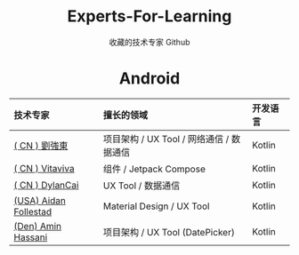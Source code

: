<div align="center">

# Experts-For-Learning
收藏的技术专家 Github 

# Android 

|技术专家|擅长的领域|开发语言|
|:---|:---|:---|
|[( CN ) 劉強東](https://github.com/liangjingkanji)| 项目架构 / UX Tool / 网络通信 / 数据通信 | Kotlin |
|[( CN ) Vitaviva](https://github.com/vitaviva)| 组件 / Jetpack Compose | Kotlin |
|[( CN ) DylanCai](https://github.com/DylanCaiCoding)| UX Tool / 数据通信 | Kotlin |
|[(USA) Aidan Follestad](https://github.com/afollestad)| Material Design / UX Tool | Kotlin |
|[(Den) Amin Hassani](https://github.com/aminography)| 项目架构 / UX Tool (DatePicker) | Kotlin |

</div>
